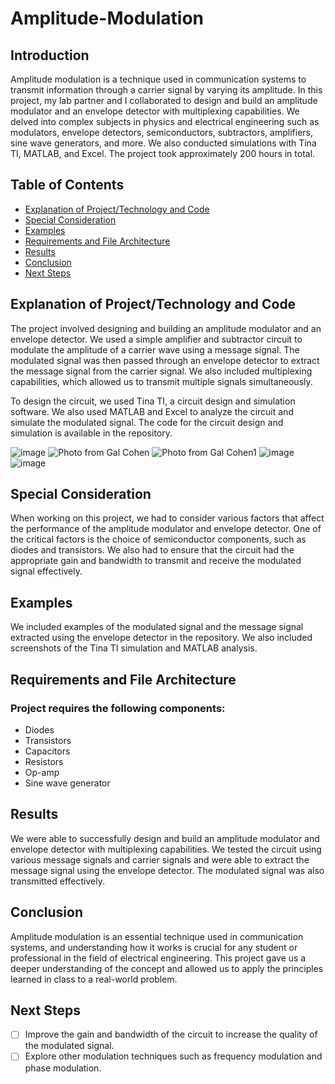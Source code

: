 # Amplitude-Modulation

## Introduction
Amplitude modulation is a technique used in communication systems to transmit information through a carrier signal by varying its amplitude. In this project, my lab partner and I collaborated to design and build an amplitude modulator and an envelope detector with multiplexing capabilities. We delved into complex subjects in physics and electrical engineering such as modulators, envelope detectors, semiconductors, subtractors, amplifiers, sine wave generators, and more. We also conducted simulations with Tina TI, MATLAB, and Excel. The project took approximately 200 hours in total.

## Table of Contents
- [Explanation of Project/Technology and Code](#explanation-of-projecttechnology-and-code)  
- [Special Consideration](#special-consideration)  
- [Examples](#examples)  
- [Requirements and File Architecture](#requirements-and-file-architecture)  
- [Results](#results)  
- [Conclusion](#conclusion)  
- [Next Steps](#next-steps)

## Explanation of Project/Technology and Code
The project involved designing and building an amplitude modulator and an envelope detector. We used a simple amplifier and subtractor circuit to modulate the amplitude of a carrier wave using a message signal. The modulated signal was then passed through an envelope detector to extract the message signal from the carrier signal. We also included multiplexing capabilities, which allowed us to transmit multiple signals simultaneously.

To design the circuit, we used Tina TI, a circuit design and simulation software. We also used MATLAB and Excel to analyze the circuit and simulate the modulated signal. The code for the circuit design and simulation is available in the repository.

![image](https://user-images.githubusercontent.com/86870298/124348096-ae6dd680-dbf0-11eb-9143-d11e613890cc.png)
![Photo from Gal Cohen](https://user-images.githubusercontent.com/86870298/124954167-7dd9d280-e01e-11eb-8d2e-6075f27115d5.png)
![Photo from Gal Cohen1](https://user-images.githubusercontent.com/86870298/124953609-fab87c80-e01d-11eb-8ebd-340073e65815.png)
![image](https://user-images.githubusercontent.com/86870298/124348100-b2015d80-dbf0-11eb-891d-413a5b12e7e8.png)
![image](https://user-images.githubusercontent.com/86870298/124348066-8aaa9080-dbf0-11eb-8406-6ab8bdb2448b.png)

## Special Consideration
When working on this project, we had to consider various factors that affect the performance of the amplitude modulator and envelope detector. One of the critical factors is the choice of semiconductor components, such as diodes and transistors. We also had to ensure that the circuit had the appropriate gain and bandwidth to transmit and receive the modulated signal effectively.

## Examples
We included examples of the modulated signal and the message signal extracted using the envelope detector in the repository. We also included screenshots of the Tina TI simulation and MATLAB analysis.

## Requirements and File Architecture
### Project requires the following components:
- Diodes
- Transistors
- Capacitors
- Resistors
- Op-amp
- Sine wave generator

## Results
We were able to successfully design and build an amplitude modulator and envelope detector with multiplexing capabilities. We tested the circuit using various message signals and carrier signals and were able to extract the message signal using the envelope detector. The modulated signal was also transmitted effectively.

## Conclusion
Amplitude modulation is an essential technique used in communication systems, and understanding how it works is crucial for any student or professional in the field of electrical engineering. This project gave us a deeper understanding of the concept and allowed us to apply the principles learned in class to a real-world problem.

## Next Steps
- [ ] Improve the gain and bandwidth of the circuit to increase the quality of the modulated signal.
- [ ] Explore other modulation techniques such as frequency modulation and phase modulation.
